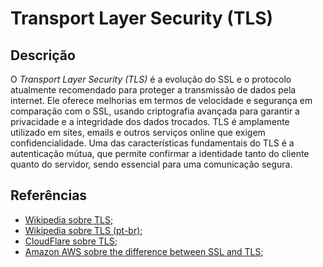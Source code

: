 # Transport Layer Security (TLS)


## Descrição

O *Transport Layer Security (TLS)* é a evolução do SSL e o protocolo atualmente recomendado para proteger a transmissão de dados pela internet. Ele oferece melhorias em termos de velocidade e segurança em comparação com o SSL, usando criptografia avançada para garantir a privacidade e a integridade dos dados trocados. TLS é amplamente utilizado em sites, emails e outros serviços online que exigem confidencialidade. Uma das características fundamentais do TLS é a autenticação mútua, que permite confirmar a identidade tanto do cliente quanto do servidor, sendo essencial para uma comunicação segura.

## Referências

- [Wikipedia sobre TLS](https://en.wikipedia.org/wiki/Transport_Layer_Security);
- [Wikipedia sobre TLS (pt-br)](https://pt.wikipedia.org/wiki/Transport_Layer_Security);
- [CloudFlare sobre TLS](https://www.cloudflare.com/pt-br/learning/ssl/transport-layer-security-tls/);
- [Amazon AWS sobre the difference between SSL and TLS](https://aws.amazon.com/pt/compare/the-difference-between-ssl-and-tls/);